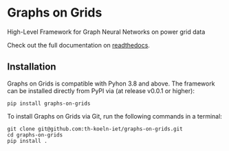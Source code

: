 # Graphs on Grids
High-Level Framework for Graph Neural Networks on power grid data

Check out the full documentation on [readthedocs](https://graphs-on-grids.readthedocs.io/en/latest/).

## Installation
Graphs on Grids is compatible with Pyhon 3.8 and above.
The framework can be installed directly from PyPI via (at release v0.0.1 or higher):
```commandline
pip install graphs-on-grids
```

To install Graphs on Grids via Git, run the following commands in a terminal:
```commandline
git clone git@github.com:th-koeln-iet/graphs-on-grids.git
cd graphs-on-grids
pip install .
```